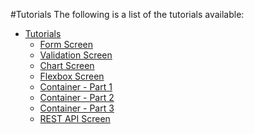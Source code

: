 #Tutorials
The following is a list of the tutorials available:

- [Tutorials](tutorials)
  - [Form Screen](form-screen)
  - [Validation Screen](validation-screen)
  - [Chart Screen](chart-screen)
  - [Flexbox Screen](flexbox-screen)
  - [Container - Part 1](container-part-1)
  - [Container - Part 2](container-part-2)
  - [Container - Part 3](container-part-3)
  - [REST API Screen](randomuser-screen)
